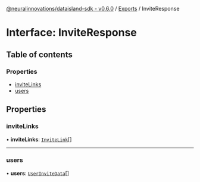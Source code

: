 [@neuralinnovations/dataisland-sdk - v0.6.0](../../README.md) / [Exports](../modules.md) / InviteResponse

# Interface: InviteResponse

## Table of contents

### Properties

- [inviteLinks](InviteResponse.md#invitelinks)
- [users](InviteResponse.md#users)

## Properties

### inviteLinks

• **inviteLinks**: [`InviteLink`](InviteLink.md)[]

___

### users

• **users**: [`UserInviteData`](UserInviteData.md)[]
